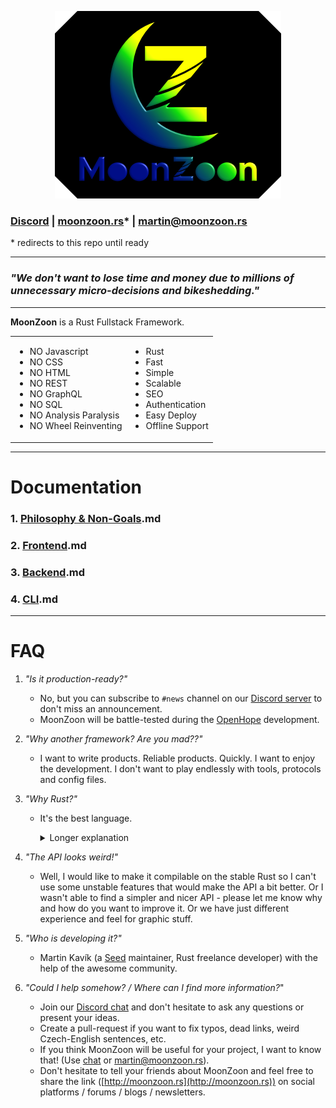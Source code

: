 <p align="center">
  <img src="branding/MoonZoon_logo_readme.png" height="300" title="MoonZoon logo">
</p>

### [Discord](https://discord.gg/eGduTxK2Es) | [moonzoon.rs](http://moonzoon.rs)* | [martin@moonzoon.rs](mailto:martin@moonzoon.rs)

\* redirects to this repo until ready

---

### _"We don't want to lose time and money due to millions of unnecessary micro-decisions and bikeshedding."_

---

**MoonZoon** is a Rust Fullstack Framework.

<table>
    <td>
        <ul>
            <li>NO Javascript</li>
            <li>NO CSS</li>
            <li>NO HTML</li>
            <li>NO REST</li>
            <li>NO GraphQL</li>
            <li>NO SQL</li>
            <li>NO Analysis Paralysis</li>
            <li>NO Wheel Reinventing</li>
        </ul>
    </td>
    <td>
        <ul>
            <li>Rust</li>
            <li>Fast</li>
            <li>Simple</li>
            <li>Scalable</li>
            <li>SEO</li>
            <li>Authentication</li>
            <li>Easy Deploy</li>
            <li>Offline Support</li>
        </ul>
    </td>
</table>

---

# Documentation

### 1. [Philosophy & Non-Goals](docs/philosophy_and_non_goals.md).md

### 2. [Frontend](docs/frontend.md).md

### 3. [Backend](docs/backend.md).md

### 4. [CLI](docs/cli.md).md

---

# FAQ

1. _"Is it production-ready?"_
   - No, but you can subscribe to `#news` channel on our [Discord server](https://discord.gg/eGduTxK2Es) to don't miss an announcement. 
   - MoonZoon will be battle-tested during the [OpenHope](http://openhope.net) development.

1. _"Why another framework? Are you mad??"_
   - I want to write products. Reliable products. Quickly. I want to enjoy the development. I don't want to play endlessly with tools, protocols and config files.

1. _"Why Rust?"_
   - It's the best language. 
        <details>
        <summary>Longer explanation</summary>

        I've written commercial or hobby projects in multiple languages (Js, CoffeeScript, TS, Elm, Elixir, PHP, C, C++, C#, Go, ..). However I want to write only in Rust. 

        Rust is hard to learn even for experienced developers, because they have to unlearn many things and adapt thought process to Rust concepts and best practices. However once you stop fighting the compiler, Rust takes your hand and push you to correct and efficient solutions. 

        I had similar feeling when I was learning to drive a car - it seems pretty hard/strange from the start but once you get used to it, you know that each control / button / pedal has it's specific place and purpose for a good reason. And it makes even more sense once you learn low-level stuff - e.g. how the transmission and a clutch work.

        However steep learning curve isn't bad: 
        - It means that Rust doesn't hide real complexity behind too simple models.
        - It's almost impossible for complete beginners to publish incomplete/buggy libraries. 

        Rust is designed so well that I feel nervous while I'm writing in other languages - I have to do compiler's work again in my head and think about weird things like typos in code, `null`s, `undefined`s, memory leaks, accidental mutations, how to write fast code without mutability, etc. It generates significant cognitive load so I can't focus so much on business logic and other important stuff.

        I don't believe that you should use the most suitable language for specific domain or problem at all costs. I think consistency among your / company projects and simplicity should have the highest priority. And Rust is a very universal language so I think it's a good choice for almost all cases.

        There are also things that should be improved (and are improving):
        1. Compilation is still slow, but it's not so frustrating now.
        1. IDE support still isn't very good because of Rust complex types and macros but thanks to [Rust Analyzer](https://rust-analyzer.github.io/) it's getting better every day.
        1. `target` folder (it's something like `node_modules`) can be pretty big.

        </details>

1. _"The API looks weird!"_
   - Well, I would like to make it compilable on the stable Rust so I can't use some unstable features that would make the API a bit better. Or I wasn't able to find a simpler and nicer API - please let me know why and how do you want to improve it. Or we have just different experience and feel for graphic stuff.

1. _"Who is developing it?"_
   - Martin Kavík (a [Seed](https://seed-rs.org/) maintainer, Rust freelance developer) with the help of the awesome community.

1. _"Could I help somehow? / Where can I find more information?_"
    - Join our [Discord chat](https://discord.gg/eGduTxK2Es) and don't hesitate to ask any questions or present your ideas.
    - Create a pull-request if you want to fix typos, dead links, weird Czech-English sentences, etc.
    - If you think MoonZoon will be useful for your project, I want to know that! (Use [chat](https://discord.gg/eGduTxK2Es) or [martin@moonzoon.rs](mailto:martin@moonzoon.rs)).
    - Don't hesitate to tell your friends about MoonZoon and feel free to share the link ([http://moonzoon.rs](http://moonzoon.rs)) on social platforms / forums / blogs / newsletters. 

